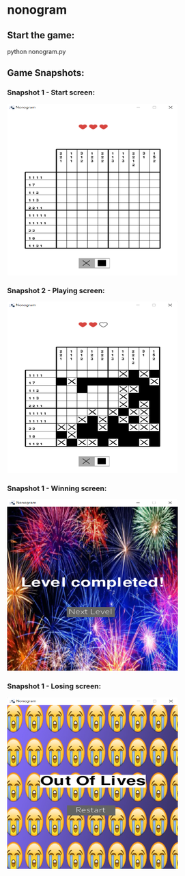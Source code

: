 # nonogram


## Start the game:
python nonogram.py

## Game Snapshots:
### Snapshot 1 - Start screen:

<img src="snapshots/start.png" width="400" height="400">

### Snapshot 2 - Playing screen:

<img src="snapshots/playing.png" width="400" height="400">

### Snapshot 1 - Winning screen:

<img src="snapshots/winning.png" width="400" height="400">

### Snapshot 1 - Losing screen:

<img src="snapshots/losing.png" width="400" height="400">
